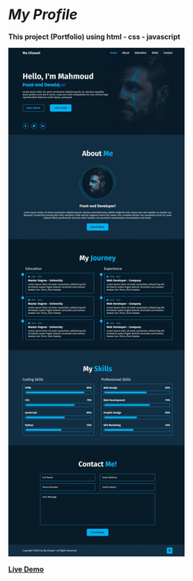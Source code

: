 # *My Profile*

**This project (Portfolio) using html - css - javascript**

![alt text](images/demo.jpeg)

**[Live Demo](https://ma-eltawel.github.io/portfolio2)**

